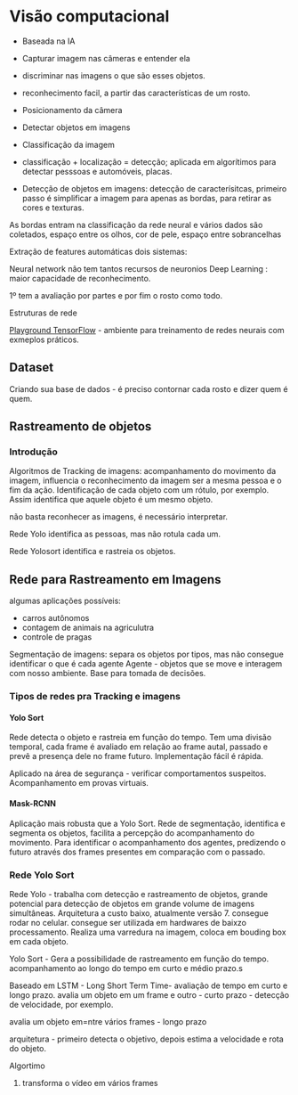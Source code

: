 # Visão computacional

- Baseada na IA
- Capturar imagem nas câmeras e entender ela
- discriminar nas imagens o que são esses objetos. 
- reconhecimento facil, a partir das características de um rosto.
- Posicionamento da câmera
- Detectar objetos em imagens
- Classificação da imagem 
- classificação + localização = detecção; aplicada em algorítimos para detectar pesssoas e automóveis, placas.

- Detecção de objetos em imagens: detecção de caracterísitcas, primeiro passo é simplificar a imagem para apenas as bordas, para retirar as cores e texturas. 

As bordas entram na classificação da rede neural e vários dados são coletados, espaço entre os olhos, cor de pele, espaço entre sobrancelhas

Extração de features automáticas dois sistemas: 

Neural network não tem tantos recursos de neuronios
Deep Learning : maior capacidade de reconhecimento. 

1º tem a avaliação por partes e por fim o rosto como todo. 

Estruturas de rede

[Playground TensorFlow](https://playground.tensorflow.org) - ambiente para treinamento de redes neurais com exmeplos práticos.

## Dataset

Criando sua base de dados - é preciso contornar cada rosto e dizer quem é quem. 

## Rastreamento de objetos


### Introdução 

Algoritmos de Tracking de imagens: acompanhamento do movimento da imagem, influencia o reconhecimento da imagem ser a mesma pessoa e o fim da ação. Identificação de cada objeto com um rótulo, por exemplo. Assim identifica que aquele objeto é um mesmo objeto.

não basta reconhecer as imagens, é necessário interpretar.

Rede Yolo identifica as pessoas, mas não rotula cada um.

Rede Yolosort identifica e rastreia os objetos.

## Rede para Rastreamento em Imagens

algumas aplicações possíveis: 
- carros autônomos
- contagem de animais na agriculutra
- controle de pragas

Segmentação de imagens: separa os objetos por tipos, mas não consegue identificar o que é cada agente
Agente - objetos que se move e interagem com nosso ambiente. Base para tomada de decisões.

### Tipos de redes pra Tracking e imagens

#### Yolo Sort

Rede detecta o objeto e rastreia em função do tempo. Tem uma divisão temporal, cada frame é avaliado em relação ao frame autal, passado e prevê a presença dele no frame futuro. Implementação fácil é rápida.

Aplicado na área de segurança - verificar comportamentos suspeitos.
Acompanhamento em provas virtuais.

#### Mask-RCNN

Aplicação mais robusta que a Yolo Sort. Rede de segmentação, identifica e segmenta os objetos, facilita a percepção do acompanhamento do movimento. Para identificar o acompanhamento dos agentes, predizendo o futuro através dos frames presentes em comparação com o passado.

### Rede Yolo Sort

Rede Yolo - trabalha com detecção e rastreamento de objetos, grande potencial para detecção de objetos em grande volume de imagens simultâneas. Arquitetura a custo baixo, atualmente versão 7. consegue rodar no celular. consegue ser utilizada em hardwares de baixzo processamento. Realiza uma varredura na imagem, coloca em bouding box em cada objeto.

Yolo Sort - Gera a possibilidade de rastreamento em função do tempo. acompanhamento ao longo do tempo em curto e médio prazo.s

Baseado em LSTM - Long Short Term Time- avaliação de tempo em curto e longo prazo. 
avalia um objeto em um frame e outro - curto prazo  - detecção de velocidade, por exemplo. 

avalia um objeto em=ntre vários frames - longo prazo 

arquitetura - primeiro detecta o objetivo, depois estima a velocidade e rota do objeto. 

Algortimo

1. transforma o vídeo em vários frames

